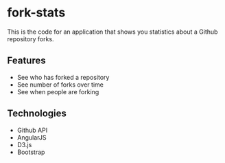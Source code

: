# fork-stats

This is the code for an application that shows you statistics about a Github repository forks.

## Features
 - See who has forked a repository
 - See number of forks over time
 - See when people are forking

## Technologies
 - Github API
 - AngularJS
 - D3.js
 - Bootstrap
